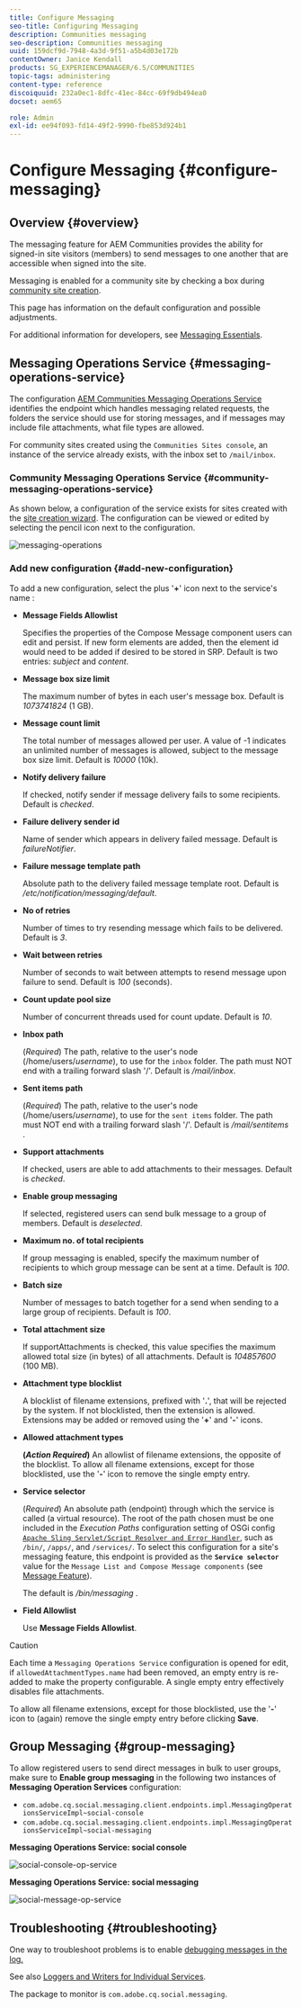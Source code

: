 ```yaml
---
title: Configure Messaging
seo-title: Configuring Messaging
description: Communities messaging
seo-description: Communities messaging
uuid: 159dcf9d-7948-4a3d-9f51-a5b4d03e172b
contentOwner: Janice Kendall
products: SG_EXPERIENCEMANAGER/6.5/COMMUNITIES
topic-tags: administering
content-type: reference
discoiquuid: 232a0ec1-8dfc-41ec-84cc-69f9db494ea0
docset: aem65

role: Admin
exl-id: ee94f093-fd14-49f2-9990-fbe853d924b1
---
```

# Configure Messaging {#configure-messaging}

## Overview {#overview}

The messaging feature for AEM Communities provides the ability for signed-in site visitors (members) to send messages to one another that are accessible when signed into the site.

Messaging is enabled for a community site by checking a box during [community site creation](/help/communities/sites-console.md).

This page has information on the default configuration and possible adjustments.

For additional information for developers, see [Messaging Essentials](/help/communities/essentials-messaging.md).

## Messaging Operations Service {#messaging-operations-service}

The configuration [AEM Communities Messaging Operations Service](https://localhost:4502/system/console/configMgr/com.adobe.cq.social.messaging.client.endpoints.impl.MessagingOperationsServiceImpl) identifies the endpoint which handles messaging related requests, the folders the service should use for storing messages, and if messages may include file attachments, what file types are allowed.

For community sites created using the `Communities Sites console`, an instance of the service already exists, with the inbox set to `/mail/inbox`.

### Community Messaging Operations Service {#community-messaging-operations-service}

As shown below, a configuration of the service exists for sites created with the [site creation wizard](/help/communities/sites-console.md). The configuration can be viewed or edited by selecting the pencil icon next to the configuration.

![messaging-operations](assets/messaging-operations.png)

### Add new configuration {#add-new-configuration}

To add a new configuration, select the plus '**+**' icon next to the service's name :

* **Message Fields Allowlist**
  
  Specifies the properties of the Compose Message component users can edit and persist. If new form elements are added, then the element id would need to be added if desired to be stored in SRP. Default is two entries: *subject* and *content*.

* **Message box size limit**
  
  The maximum number of bytes in each user's message box. Default is *1073741824* (1 GB).

* **Message count limit**
  
  The total number of messages allowed per user. A value of -1 indicates an unlimited number of messages is allowed, subject to the message box size limit. Default is *10000* (10k).

* **Notify delivery failure**
  
  If checked, notify sender if message delivery fails to some recipients. Default is *checked*.

* **Failure delivery sender id**
  
  Name of sender which appears in delivery failed message. Default is *failureNotifier*.

* **Failure message template path**
  
  Absolute path to the delivery failed message template root. Default is */etc/notification/messaging/default*.

* **No of retries**
  
  Number of times to try resending message which fails to be delivered. Default is *3*.

* **Wait between retries**
  
  Number of seconds to wait between attempts to resend message upon failure to send. Default is *100* (seconds).

* **Count update pool size**
  
  Number of concurrent threads used for count update. Default is *10*.

* **Inbox path**
  
  (*Required*) The path, relative to the user's node (/home/users/*username*), to use for the `inbox` folder. The path must NOT end with a trailing forward slash '/'. Default is */mail/inbox*.

* **Sent items path**
  
  (*Required*) The path, relative to the user's node (/home/users/*username*), to use for the `sent items` folder. The path must NOT end with a trailing forward slash '/'. Default is */mail/sentitems* .

* **Support attachments**
  
  If checked, users are able to add attachments to their messages. Default is *checked*.

* **Enable group messaging**
  
  If selected, registered users can send bulk message to a group of members. Default is *deselected*.

* **Maximum no. of total recipients**
  
  If group messaging is enabled, specify the maximum number of recipients to which group message can be sent at a time. Default is *100*.

* **Batch size**
  
  Number of messages to batch together for a send when sending to a large group of recipients. Default is *100*.

* **Total attachment size**
  
  If supportAttachments is checked, this value specifies the maximum allowed total size (in bytes) of all attachments. Default is *104857600* (100 MB).

* **Attachment type blocklist**
  
  A blocklist of filename extensions, prefixed with '**.**', that will be rejected by the system. If not blocklisted, then the extension is allowed. Extensions may be added or removed using the '**+**' and '**-**' icons.

* **Allowed attachment types**
  
  **(*Action Required*)** An allowlist of filename extensions, the opposite of the blocklist. To allow all filename extensions, except for those blocklisted, use the '**-**' icon to remove the single empty entry.

* **Service selector**
  
  (*Required*) An absolute path (endpoint) through which the service is called (a virtual resource). The root of the path chosen must be one included in the *Execution Paths* configuration setting of OSGi config [ `Apache Sling Servlet/Script Resolver and Error Handler`](https://localhost:4502/system/console/configMgr/org.apache.sling.servlets.resolver.SlingServletResolver), such as `/bin/`, `/apps/`, and `/services/`. To select this configuration for a site's messaging feature, this endpoint is provided as the **`Service selector`** value for the `Message List and Compose Message components` (see [Message Feature](/help/communities/configure-messaging.md)).
  
  The default is */bin/messaging* .

* **Field Allowlist**
  
  Use **Message Fields Allowlist**.

>[!CAUTION]
>
>Each time a `Messaging Operations Service` configuration is opened for edit, if `allowedAttachmentTypes.name` had been removed, an empty entry is re-added to make the property configurable. A single empty entry effectively disables file attachments.
>
>To allow all filename extensions, except for those blocklisted, use the '**-**' icon to (again) remove the single empty entry before clicking **Save**.

## Group Messaging {#group-messaging}

To allow registered users to send direct messages in bulk to user groups, make sure to **Enable group messaging** in the following two instances of **Messaging Operation Services** configuration:

* `com.adobe.cq.social.messaging.client.endpoints.impl.MessagingOperationsServiceImpl~social-console`
* `com.adobe.cq.social.messaging.client.endpoints.impl.MessagingOperationsServiceImpl~social-messaging`

**Messaging Operations Service: social console**

![social-console-op-service](assets/social-console-op-service.png)

**Messaging Operations Service: social messaging**

![social-message-op-service](assets/social-message-op-service.png)

## Troubleshooting {#troubleshooting}

One way to troubleshoot problems is to enable [debugging messages in the log.](/help/sites-administering/troubleshooting.md)

See also [Loggers and Writers for Individual Services](/help/sites-deploying/configure-logging.md#loggers-and-writers-for-individual-services).

The package to monitor is `com.adobe.cq.social.messaging`.
